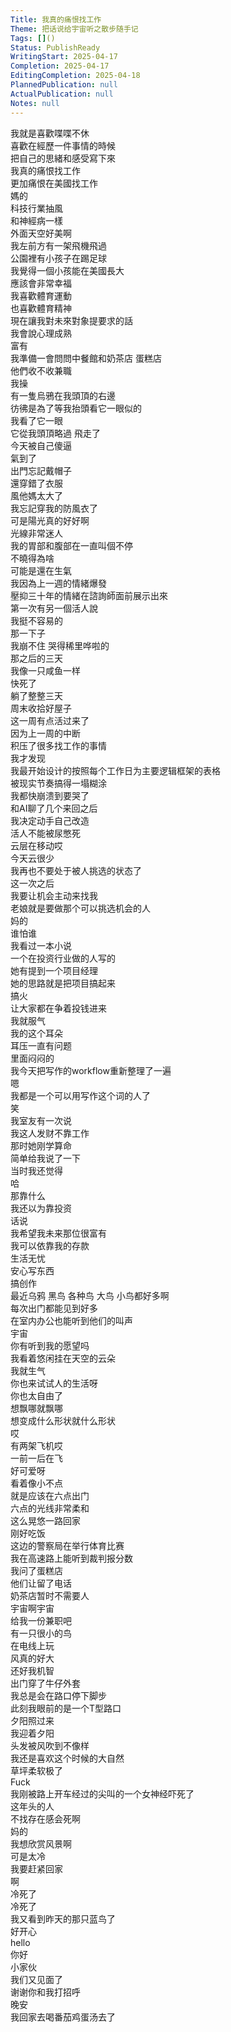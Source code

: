 ```yaml
---    
Title: 我真的痛恨找工作    
Theme: 把话说给宇宙听之散步随手记    
Tags: []()    
Status: PublishReady    
WritingStart: 2025-04-17    
Completion: 2025-04-17    
EditingCompletion: 2025-04-18    
PlannedPublication: null    
ActualPublication: null    
Notes: null    
---        
```

我就是喜歡喋喋不休        
喜歡在經歷一件事情的時候      
把自己的思緒和感受寫下來        
我真的痛恨找工作      
更加痛恨在美國找工作        
媽的      
科技行業抽風      
和神經病一樣        
外面天空好美啊      
我左前方有一架飛機飛過        
公園裡有小孩子在踢足球        
我覺得一個小孩能在美國長大      
應該會非常幸福        
我喜歡體育運動      
也喜歡體育精神        
現在讓我對未來對象提要求的話      
我會說心理成熟      
富有        
我準備一會問問中餐館和奶茶店 蛋糕店      
他們收不收兼職        
我操      
有一隻烏鴉在我頭頂的右邊      
彷彿是為了等我抬頭看它一眼似的      
我看了它一眼      
它從我頭頂略過 飛走了        
今天被自己傻逼      
氣到了      
出門忘記戴帽子      
還穿錯了衣服        
風他媽太大了      
我忘記穿我的防風衣了      
可是陽光真的好好啊      
光線非常迷人        
我的胃部和腹部在一直叫個不停      
不曉得為啥      
可能是還在生氣        
我因為上一週的情緒爆發      
壓抑三十年的情緒在諮詢師面前展示出來      
第一次有另一個活人說      
我挺不容易的      
那一下子      
我崩不住 哭得稀里哗啦的        
那之后的三天      
我像一只咸鱼一样      
快死了      
躺了整整三天        
周末收拾好屋子      
这一周有点活过来了        
因为上一周的中断      
积压了很多找工作的事情        
我才发现      
我最开始设计的按照每个工作日为主要逻辑框架的表格      
被现实节奏搞得一塌糊涂      
我都快崩溃到要哭了        
和AI聊了几个来回之后      
我决定动手自己改造        
活人不能被尿憋死        
云层在移动哎      
今天云很少        
我再也不要处于被人挑选的状态了      
这一次之后      
我要让机会主动来找我      
老娘就是要做那个可以挑选机会的人      
妈的      
谁怕谁        
我看过一本小说      
一个在投资行业做的人写的      
她有提到一个项目经理      
她的思路就是把项目搞起来      
搞火      
让大家都在争着投钱进来        
我就服气      
我的这个耳朵      
耳压一直有问题      
里面闷闷的        
我今天把写作的workflow重新整理了一遍      
嗯      
我都是一个可以用写作这个词的人了      
笑        
我室友有一次说      
我这人发财不靠工作      
那时她刚学算命      
简单给我说了一下      
当时我还觉得      
哈      
那靠什么      
我还以为靠投资        
话说      
我希望我未来那位很富有      
我可以依靠我的存款      
生活无忧      
安心写东西      
搞创作        
最近乌鸦 黑鸟 各种鸟 大鸟 小鸟都好多啊      
每次出门都能见到好多      
在室内办公也能听到他们的叫声        
宇宙      
你有听到我的愿望吗        
我看着悠闲挂在天空的云朵      
我就生气      
你也来试试人的生活呀      
你也太自由了      
想飘哪就飘哪      
想变成什么形状就什么形状        
哎      
有两架飞机哎      
一前一后在飞      
好可爱呀      
看着像小不点        
就是应该在六点出门      
六点的光线非常柔和      
这么晃悠一路回家      
刚好吃饭        
这边的警察局在举行体育比赛      
我在高速路上能听到裁判报分数        
我问了蛋糕店      
他们让留了电话      
奶茶店暂时不需要人        
宇宙啊宇宙      
给我一份兼职吧        
有一只很小的鸟      
在电线上玩        
风真的好大      
还好我机智      
出门穿了牛仔外套        
我总是会在路口停下脚步      
此刻我眼前的是一个T型路口      
夕阳照过来      
我迎着夕阳      
头发被风吹到不像样      
我还是喜欢这个时候的大自然      
草坪柔软极了        
Fuck      
我刚被路上开车经过的尖叫的一个女神经吓死了      
这年头的人      
不找存在感会死啊      
妈的        
我想欣赏风景啊      
可是太冷      
我要赶紧回家        
啊      
冷死了      
冷死了        
我又看到昨天的那只蓝鸟了      
好开心      
hello      
你好      
小家伙      
我们又见面了      
谢谢你和我打招呼        
晚安      
我回家去喝番茄鸡蛋汤去了        
    